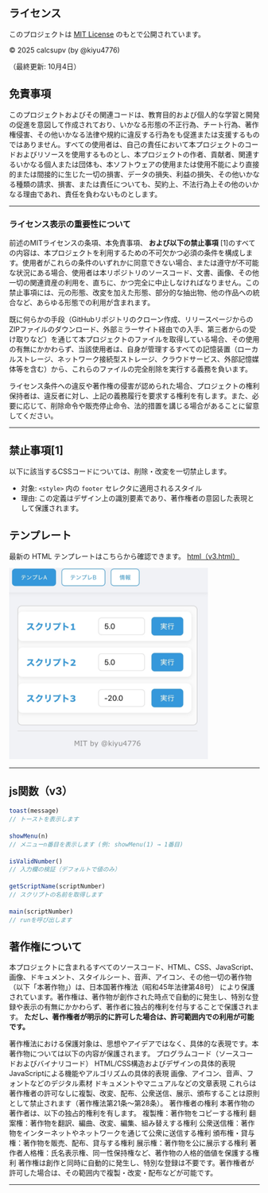 ## ライセンス

このプロジェクトは [MIT License](./LICENSE) のもとで公開されています。

© 2025 calcsupv (by @kiyu4776)

（最終更新: 10月4日）

## 免責事項

このプロジェクトおよびその関連コードは、教育目的および個人的な学習と開発の促進を意図して作成されており、いかなる形態の不正行為、チート行為、著作権侵害、その他いかなる法律や規約に違反する行為をも促進または支援するものではありません。すべての使用者は、自己の責任において本プロジェクトのコードおよびリソースを使用するものとし、本プロジェクトの作者、貢献者、関連するいかなる個人または団体も、本ソフトウェアの使用または使用不能により直接的または間接的に生じた一切の損害、データの損失、利益の損失、その他いかなる種類の請求、損害、または責任についても、契約上、不法行為上その他のいかなる理由であれ、責任を負わないものとします。

---

### ライセンス表示の重要性について

前述のMITライセンスの条項、本免責事項、 **および以下の禁止事項** [1]のすべての内容は、本プロジェクトを利用するための不可欠かつ必須の条件を構成します。使用者がこれらの条件のいずれかに同意できない場合、または遵守が不可能な状況にある場合、使用者は本リポジトリのソースコード、文書、画像、その他一切の関連資産の利用を、直ちに、かつ完全に中止しなければなりません。この禁止事項には、元の形態、改変を加えた形態、部分的な抽出物、他の作品への統合など、あらゆる形態での利用が含まれます。

既に何らかの手段（GitHubリポジトリのクローン作成、リリースページからのZIPファイルのダウンロード、外部ミラーサイト経由での入手、第三者からの受け取りなど）を通じて本プロジェクトのファイルを取得している場合、その使用の有無にかかわらず、当該使用者は、自身が管理するすべての記憶装置（ローカルストレージ、ネットワーク接続型ストレージ、クラウドサービス、外部記憶媒体等を含む）から、これらのファイルの完全削除を実行する義務を負います。

ライセンス条件への違反や著作権の侵害が認められた場合、プロジェクトの権利保持者は、違反者に対し、上記の義務履行を要求する権利を有します。また、必要に応じて、削除命令や販売停止命令、法的措置を講じる場合があることに留意してください。

---

## 禁止事項[1]

以下に該当するCSSコードについては、削除・改変を一切禁止します。

- 対象: `<style>` 内の `footer` セレクタに適用されるスタイル  
- 理由: この定義はデザイン上の識別要素であり、著作権者の意図した表現として保護されます。

## テンプレート

最新の HTML テンプレートはこちらから確認できます。
[html（v3.html）](https://github.com/calcsupv/h5-/blob/main/template/v3/v3.html)

<img src="https://raw.githubusercontent.com/calcsupv/h5-/main/preview/IMG_9295.webp" width="400" alt="画像" />

---
## js関数（v3）

```js
toast(message)
// トーストを表示します

showMenu(n)
// メニューn番目を表示します (例: showMenu(1) → 1番目)

isValidNumber()
// 入力欄の検証（デフォルトで値のみ）

getScriptName(scriptNumber)
// スクリプトの名前を取得します

main(scriptNumber)
// runを呼び出します
```
## 著作権について

本プロジェクトに含まれるすべてのソースコード、HTML、CSS、JavaScript、画像、ドキュメント、スタイルシート、音声、アイコン、その他一切の著作物（以下「本著作物」）は、日本国著作権法（昭和45年法律第48号）
により保護されています。著作権は、著作物が創作された時点で自動的に発生し、特別な登録や表示の有無にかかわらず、著作者に独占的権利を付与することで保護されます。
**ただし、著作権者が明示的に許可した場合は、許可範囲内での利用が可能です。**

著作権法における保護対象は、思想やアイデアではなく、具体的な表現です。本著作物については以下の内容が保護されます。
プログラムコード（ソースコードおよびバイナリコード）
HTML/CSS構造およびデザインの具体的表現
JavaScriptによる機能やアルゴリズムの具体的表現
画像、アイコン、音声、フォントなどのデジタル素材
ドキュメントやマニュアルなどの文章表現
これらは著作権者の許可なしに複製、改変、配布、公衆送信、展示、頒布することは原則として禁止されます（著作権法第21条〜第28条）。
著作権者の権利
本著作物の著作者は、以下の独占的権利を有します。
複製権：著作物をコピーする権利
翻案権：著作物を翻訳、編曲、改変、編集、組み替えする権利
公衆送信権：著作物をインターネットやネットワークを通じて公衆に送信する権利
頒布権・貸与権：著作物を販売、配布、貸与する権利
展示権：著作物を公に展示する権利
著作者人格権：氏名表示権、同一性保持権など、著作物の人格的価値を保護する権利
著作権は創作と同時に自動的に発生し、特別な登録は不要です。著作権者が許可した場合は、その範囲内で複製・改変・配布などが可能です。

---








